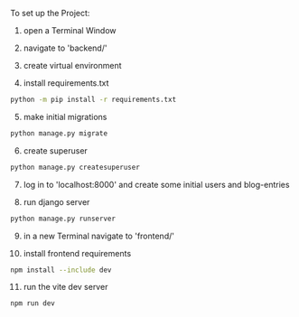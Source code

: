 To set up the Project:

1. open a Terminal Window

2. navigate to 'backend/'

3. create virtual environment 

4. install requirements.txt 
```sh
python -m pip install -r requirements.txt
```

5. make initial migrations

```sh
python manage.py migrate
```

6. create superuser 
```sh
python manage.py createsuperuser
```

7. log in to 'localhost:8000' and create some initial users and blog-entries

8. run django server 
```sh
python manage.py runserver
```

9. in a new Terminal navigate to 'frontend/'

10. install frontend requirements 
```sh
npm install --include dev
```

11. run the vite dev server
```sh
npm run dev
```

